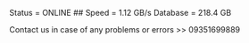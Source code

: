 Status = ONLINE ##
Speed = 1.12 GB/s
Database = 218.4 GB


Contact us in case of any problems or errors >>  09351699889

